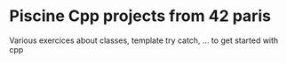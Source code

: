 # Piscine Cpp projects from 42 paris
Various exercices about classes, template try catch, ... to get started with cpp
